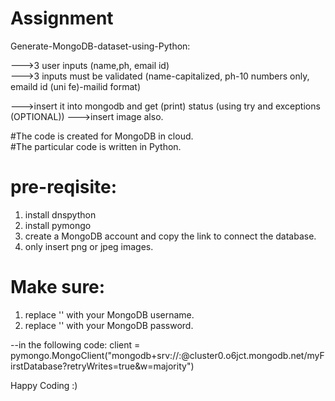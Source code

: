 
# Assignment

Generate-MongoDB-dataset-using-Python:

--->3 user inputs (name,ph, email id)  
--->3 inputs must be validated (name-capitalized, ph-10 numbers only, emaild id (uni fe)-mailid format) 

--->insert it into mongodb and get (print) status (using try and  exceptions (OPTIONAL))
--->insert image also.


#The code is created for MongoDB in cloud.  
#The particular code is written in Python.

# pre-reqisite:
1. install dnspython
2. install pymongo
3. create a MongoDB account and copy the link to connect the database.
4. only insert png or jpeg images.

# Make sure:
1. replace '<username>' with your MongoDB username.
2. replace '<password>' with your MongoDB password.
  
  --in the following code:
    client = pymongo.MongoClient("mongodb+srv://<username>:<password>@cluster0.o6jct.mongodb.net/myFirstDatabase?retryWrites=true&w=majority")
  
  
  
 Happy Coding :)
  
 
  
